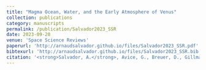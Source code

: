 ```yaml
---
title: "Magma Ocean, Water, and the Early Atmosphere of Venus"
collection: publications
category: manuscripts
permalink: /publication/Salvador2023_SSR
date: 2023-09-20
venue: 'Space Science Reviews'
paperurl: 'http://arnaudsalvador.github.io/files/Salvador2023_SSR.pdf'
bibtexurl: 'http://arnaudsalvador.github.io/files/Salvador2023_SSR.bib'
citation: '<strong>Salvador, A.</strong>, Avice, G., Breuer, D., Gillmann, C., Lammer, H., Marcq, E., Raymond, S. N., Sakuraba, H., Scherf, M., Way, M. J. (2023). &quot;Magma Ocean, Water, and the Early Atmosphere of Venus.&quot; <i>Space Science Reviews</i>. 219(7).'
---
```


